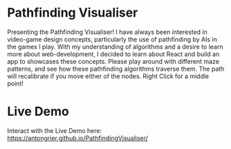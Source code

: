 # Pathfinding Visualiser
Presenting the Pathfinding Visualiser! I have always been interested in video-game design concepts, particularly the use of pathfinding by AIs in the games I play. 
With my understanding of algorithms and a desire to learn more about web-development, I decided to learn about React and build an app to showcases these concepts. 
Please play around with different maze patterns, and see how these pathfinding algorithms traverse them. The path will recalibrate if you move either of the nodes. Right Click for a middle point!

# Live Demo
Interact with the Live Demo here: https://antongrier.github.io/PathfindingVisualiser/

